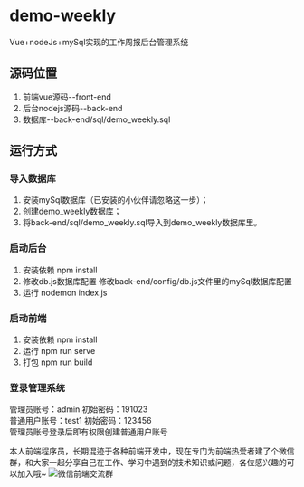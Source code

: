 # demo-weekly
Vue+nodeJs+mySql实现的工作周报后台管理系统


## 源码位置
1. 前端vue源码--front-end
2. 后台nodejs源码--back-end
3. 数据库--back-end/sql/demo_weekly.sql


## 运行方式
### 导入数据库
1. 安装mySql数据库（已安装的小伙伴请忽略这一步）；
2. 创建demo_weekly数据库；
3. 将back-end/sql/demo_weekly.sql导入到demo_weekly数据库里。

### 启动后台
1. 安装依赖
   npm install
2. 修改db.js数据库配置
   修改back-end/config/db.js文件里的mySql数据库配置
3. 运行
   nodemon index.js

### 启动前端
1. 安装依赖
   npm install
2. 运行
   npm run serve
3. 打包
   npm run build

### 登录管理系统
管理员账号：admin    初始密码：191023  
普通用户账号：test1    初始密码：123456    
管理员账号登录后即有权限创建普通用户账号  


本人前端程序员，长期混迹于各种前端开发中，现在专门为前端热爱者建了个微信群，和大家一起分享自己在工作、学习中遇到的技术知识或问题，各位感兴趣的可以加入哦~ 
![微信前端交流群](http://daipianpian.com/common/images/weChatGroup.jpg?v=201910121450)
